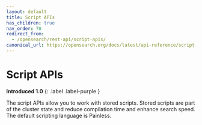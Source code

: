 ```yaml
---
layout: default
title: Script APIs
has_children: true
nav_order: 70
redirect_from:
  - /opensearch/rest-api/script-apis/
canonical_url: https://opensearch.org/docs/latest/api-reference/script-apis/index/
---
```


# Script APIs
**Introduced 1.0**
{: .label .label-purple }

The script APIs allow you to work with stored scripts. Stored scripts are part of the cluster state and reduce compilation time and enhance search speed. The default scripting language is Painless.
